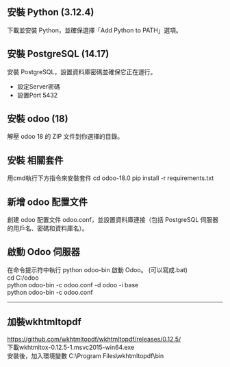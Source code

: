 ## 安裝 Python (3.12.4) ##
下載並安裝 Python，並確保選擇「Add Python to PATH」選項。  

## 安裝 PostgreSQL (14.17) ##
安裝 PostgreSQL，設置資料庫密碼並確保它正在運行。  
- 設定Server密碼  
- 設置Port 5432  

## 安裝 odoo (18) ##
解壓 odoo 18 的 ZIP 文件到你選擇的目錄。   

## 安裝 相關套件 ##
用cmd執行下方指令來安裝套件
cd odoo-18.0 
pip install -r requirements.txt

## 新增 odoo 配置文件 ##
創建 odoo 配置文件 odoo.conf，並設置資料庫連接（包括 PostgreSQL 伺服器的用戶名、密碼和資料庫名）。 

## 啟動 Odoo 伺服器 ##
在命令提示符中執行 python odoo-bin 啟動 Odoo。 (可以寫成.bat)  
cd C:/odoo  
python odoo-bin -c odoo.conf -d odoo -i base  
python odoo-bin -c odoo.conf  


*****
## 加裝wkhtmltopdf ##
https://github.com/wkhtmltopdf/wkhtmltopdf/releases/0.12.5/  
下載wkhtmltox-0.12.5-1.msvc2015-win64.exe  
安裝後，加入環境變數 C:\Program Files\wkhtmltopdf\bin
